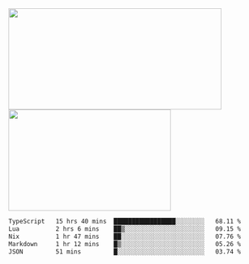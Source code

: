 <a href="https://github.com/anuraghazra/github-readme-stats">
  <img height=200 width=420 align="center" src="https://github-readme-stats.vercel.app/api?username=airRnot1106&hide_title=true&show_icons=true&rank_icon=github" />
</a>
<a href="https://github.com/anuraghazra/convoychat">
  <img height=200 width=320 align="center" src="https://github-readme-stats.vercel.app/api/top-langs/?username=airRnot1106&hide_title=true&layout=compact&hide=html,css" />
</a>

<!--START_SECTION:waka-->

```txt
TypeScript   15 hrs 40 mins  █████████████████░░░░░░░░   68.11 %
Lua          2 hrs 6 mins    ██▒░░░░░░░░░░░░░░░░░░░░░░   09.15 %
Nix          1 hr 47 mins    ██░░░░░░░░░░░░░░░░░░░░░░░   07.76 %
Markdown     1 hr 12 mins    █▒░░░░░░░░░░░░░░░░░░░░░░░   05.26 %
JSON         51 mins         █░░░░░░░░░░░░░░░░░░░░░░░░   03.74 %
```

<!--END_SECTION:waka-->

